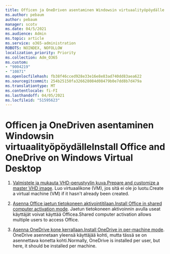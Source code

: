 ```yaml
---
title: Officen ja OneDriven asentaminen Windowsin virtuaalityöpöydälle
ms.author: pebaum
author: pebaum
manager: scotv
ms.date: 04/5/2021
ms.audience: Admin
ms.topic: article
ms.service: o365-administration
ROBOTS: NOINDEX, NOFOLLOW
localization_priority: Priority
ms.collection: Adm_O365
ms.custom:
- "9004219"
- "10871"
ms.openlocfilehash: fb38f46cced928e33e16e8e83ad740dd83aea622
ms.sourcegitcommit: 254b25150fa326628084d08479b0e7dd8b7d479a
ms.translationtype: MT
ms.contentlocale: fi-FI
ms.lasthandoff: 04/05/2021
ms.locfileid: "51595623"
---
```

# <a name="install-office-and-onedrive-on-windows-virtual-desktop"></a><span data-ttu-id="8debe-102">Officen ja OneDriven asentaminen Windowsin virtuaalityöpöydälle</span><span class="sxs-lookup"><span data-stu-id="8debe-102">Install Office and OneDrive on Windows Virtual Desktop</span></span>

1. <span data-ttu-id="8debe-103">[Valmistele ja mukauta VHD-perustyylin kuva.](https://docs.microsoft.com/azure/virtual-desktop/set-up-customize-master-image)</span><span class="sxs-lookup"><span data-stu-id="8debe-103">[Prepare and customize a master VHD image](https://docs.microsoft.com/azure/virtual-desktop/set-up-customize-master-image).</span></span> <span data-ttu-id="8debe-104">Luo virtuaalikone (VM), jos sitä ei ole jo luotu.</span><span class="sxs-lookup"><span data-stu-id="8debe-104">Create a virtual machine (VM) if it hasn't already been created.</span></span>

1. <span data-ttu-id="8debe-105">[Asenna Office jaetun tietokoneen aktivointitilaan.](https://docs.microsoft.com/azure/virtual-desktop/install-office-on-wvd-master-image#install-office-in-shared-computer-activation-mode)</span><span class="sxs-lookup"><span data-stu-id="8debe-105">[Install Office in shared computer activation mode](https://docs.microsoft.com/azure/virtual-desktop/install-office-on-wvd-master-image#install-office-in-shared-computer-activation-mode).</span></span> <span data-ttu-id="8debe-106">Jaetun tietokoneen aktivoinnin avulla useat käyttäjät voivat käyttää Officea.</span><span class="sxs-lookup"><span data-stu-id="8debe-106">Shared computer activation allows multiple users to access Office.</span></span>

1. <span data-ttu-id="8debe-107">[Asenna OneDrive kone kerrallaan.](https://docs.microsoft.com/azure/virtual-desktop/install-office-on-wvd-master-image#install-onedrive-in-per-machine-mode)</span><span class="sxs-lookup"><span data-stu-id="8debe-107">[Install OneDrive in per-machine mode](https://docs.microsoft.com/azure/virtual-desktop/install-office-on-wvd-master-image#install-onedrive-in-per-machine-mode).</span></span> <span data-ttu-id="8debe-108">OneDrive asennetaan yleensä käyttäjää kohti, mutta tässä se on asennettava konetta kohti.</span><span class="sxs-lookup"><span data-stu-id="8debe-108">Normally, OneDrive is installed per user, but here, it should be installed per machine.</span></span>
